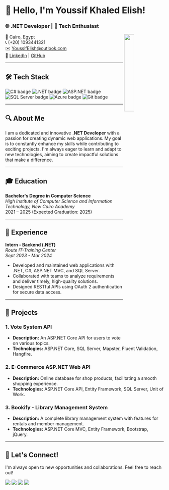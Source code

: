 # 👋 Hello, I'm Youssif Khaled Elish!

### 🌐 .NET Developer | 🚀 Tech Enthusiast
<img src="https://via.placeholder.com/150" align="right" width="25%" />

📍 Cairo, Egypt  
📞 (+20) 1093441321  
✉️ [YoussifElish@outlook.com](mailto:YoussifElish@outlook.com)  
🔗 [LinkedIn](https://www.linkedin.com/in/youssif-elish-870641279) | [GitHub](https://github.com/YoussifElish)

---

## 🛠️ Tech Stack

<div>
    <img src="https://img.shields.io/badge/C%23-239120?style=flat&logo=csharp&logoColor=white" alt="C# badge"/>
    <img src="https://img.shields.io/badge/.NET-512BD4?style=flat&logo=.net&logoColor=white" alt=".NET badge"/>
    <img src="https://img.shields.io/badge/ASP.NET%20MVC-5C2D8D?style=flat&logo=aspdotnet&logoColor=white" alt="ASP.NET badge"/>
    <img src="https://img.shields.io/badge/SQL%20Server-CC2927?style=flat&logo=microsoftsqlserver&logoColor=white" alt="SQL Server badge"/>
    <img src="https://img.shields.io/badge/Azure-0078D4?style=flat&logo=microsoftazure&logoColor=white" alt="Azure badge"/>
    <img src="https://img.shields.io/badge/Git-F05032?style=flat&logo=git&logoColor=white" alt="Git badge"/>
</div>

---

## 🔍 About Me

I am a dedicated and innovative **.NET Developer** with a passion for creating dynamic web applications. My goal is to constantly enhance my skills while contributing to exciting projects. I'm always eager to learn and adapt to new technologies, aiming to create impactful solutions that make a difference.

---

## 🎓 Education

**Bachelor's Degree in Computer Science**  
*High Institute of Computer Science and Information Technology, New Cairo Academy*  
2021 – 2025 (Expected Graduation: 2025)

---

## 💼 Experience

**Intern - Backend (.NET)**  
*Route IT-Training Center*  
*Sept 2023 - Mar 2024*  
- Developed and maintained web applications with .NET, C#, ASP.NET MVC, and SQL Server.
- Collaborated with teams to analyze requirements and deliver timely, high-quality solutions.
- Designed RESTful APIs using OAuth 2 authentication for secure data access.

---

## 🌟 Projects

### 1. Vote System API
- **Description:** An ASP.NET Core API for users to vote on various topics.
- **Technologies:** ASP.NET Core, SQL Server, Mapster, Fluent Validation, Hangfire.

### 2. E-Commerce ASP.NET Web API
- **Description:** Online database for shop products, facilitating a smooth shopping experience.
- **Technologies:** ASP.NET Core API, Entity Framework, SQL Server, Unit of Work.

### 3. Bookify - Library Management System
- **Description:** A complete library management system with features for rentals and member management.
- **Technologies:** ASP.NET Core MVC, Entity Framework, Bootstrap, jQuery.

---

## 🤝 Let's Connect!

I'm always open to new opportunities and collaborations. Feel free to reach out!

<p>
    <a href="https://twitter.com/YOUR_TWITTER_HANDLE"><img src="https://img.shields.io/badge/twitter-%231FA1F1?style=flat&logo=twitter&logoColor=white"/></a>
    <a href="https://www.linkedin.com/in/youssif-elish-870641279"><img src="https://img.shields.io/badge/linkedin-%230177B5?style=flat&logo=linkedin&logoColor=white"/></a>
    <a href="https://www.youtube.com/YOUR_YOUTUBE_CHANNEL"><img src="https://img.shields.io/badge/youtube-%23FF0000?style=flat&logo=youtube&logoColor=white"/></a>
    <a href="https://www.instagram.com/YOUR_INSTAGRAM_HANDLE"><img src="https://img.shields.io/badge/instagram-%23E4415F?style=flat&logo=instagram&logoColor=white"/></a>
</p>
